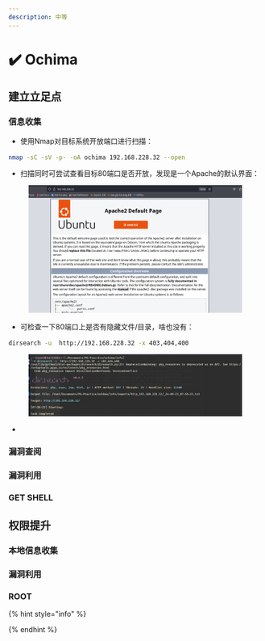 ```yaml
---
description: 中等
---
```


# ✔️ Ochima

## 建立立足点

### 信息收集

* 使用Nmap对目标系统开放端口进行扫描：

```bash
nmap -sC -sV -p- -oA ochima 192.168.228.32 --open
```







* 扫描同时可尝试查看目标80端口是否开放，发现是一个Apache的默认界面：

<figure><img src="../../.gitbook/assets/1 (28).png" alt=""><figcaption></figcaption></figure>

* 可检查一下80端口上是否有隐藏文件/目录，啥也没有：

```bash
dirsearch -u  http://192.168.228.32 -x 403,404,400
```

<figure><img src="../../.gitbook/assets/2 (1) (1).png" alt=""><figcaption></figcaption></figure>

*













### 漏洞查阅







### 漏洞利用











### GET SHELL











## 权限提升

### 本地信息收集







### 漏洞利用











### ROOT











{% hint style="info" %}

{% endhint %}
